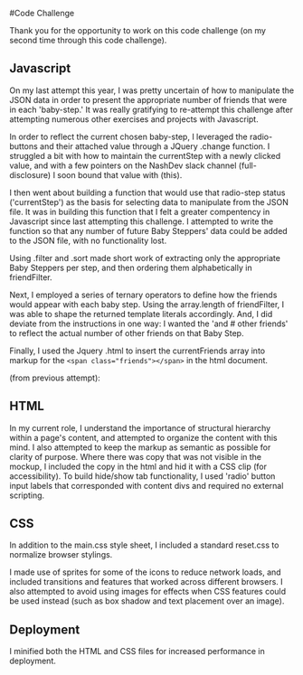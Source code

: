 #Code Challenge

Thank you for the opportunity to work on this code challenge (on my second time through this code challenge).

## Javascript
On my last attempt this year, I was pretty uncertain of how to manipulate the JSON data in order to present the appropriate number of friends that were in each 'baby-step.' It was really gratifying to re-attempt this challenge after attempting numerous other exercises and projects with Javascript.

In order to reflect the current chosen baby-step, I leveraged the radio-buttons and their attached value through a JQuery .change function. I struggled a bit with how to maintain the currentStep with a newly clicked value, and with a few pointers on the NashDev slack channel (full-disclosure) I soon bound that value with (this).

I then went about building a function that would use that radio-step status ('currentStep') as the basis for selecting data to manipulate from the JSON file. It was in building this function that I felt a greater compentency in Javascript since last attempting this challenge. I attempted to write the function so that any number of future Baby Steppers' data could be added to the JSON file, with no functionality lost.

Using .filter and .sort made short work of extracting only the appropriate Baby Steppers per step, and then ordering them alphabetically in friendFilter.

Next, I employed a series of ternary operators to define how the friends would appear with each baby step. Using the array.length of friendFilter, I was able to shape the returned template literals accordingly. And, I did deviate from the instructions in one way: I wanted the 'and # other friends' to reflect the actual number of other friends on that Baby Step.

Finally, I used the Jquery .html to insert the currentFriends array into markup for the `<span class="friends"></span>` in the html document.


(from previous attempt):
## HTML
In my current role, I understand the importance of structural hierarchy within a page's content, and attempted to organize the content with this mind. I also attempted to keep the markup as semantic as possible for clarity of purpose. Where there was copy that was not visible in the mockup, I included the copy in the html and hid it with a CSS clip (for accessibility). To build hide/show tab functionality, I used 'radio' button input labels that corresponded with content divs and required no external scripting. 

## CSS
In addition to the main.css style sheet, I included a standard reset.css to normalize browser stylings.

I made use of sprites for some of the icons to reduce network loads, and included transitions and features that worked across different browsers. I also attempted to avoid using images for effects when CSS features could be used instead (such as box shadow and text placement over an image). 

## Deployment
I minified both the HTML and CSS files for increased performance in deployment.

